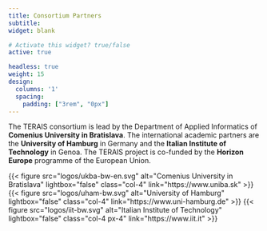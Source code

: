 ```yaml
---
title: Consortium Partners
subtitle:
widget: blank

# Activate this widget? true/false
active: true

headless: true
weight: 15
design:
  columns: '1'
  spacing:
    padding: ["3rem", "0px"]
---
```

<div class="article-container">

The TERAIS consortium is lead by the Department of Applied Informatics
of **Comenius University in Bratislava**.
The international academic partners are the **University of Hamburg** in Germany
and the **Italian Institute of Technology** in Genoa.
The TERAIS project is co-funded by the **Horizon Europe** programme
of the European Union.

<div class="row mt-4 align-items-center justify-content-around">
{{< figure src="logos/ukba-bw-en.svg" alt="Comenius University in Bratislava"
    lightbox="false" class="col-4"
    link="https://www.uniba.sk" >}}
{{< figure src="logos/uham-bw.svg" alt="University of Hamburg"
    lightbox="false" class="col-4"
    link="https://www.uni-hamburg.de" >}}
{{< figure src="logos/iit-bw.svg" alt="Italian Institute of Technology"
    lightbox="false" class="col-4 px-4"
    link="https://www.iit.it" >}}
</div>
</div>


